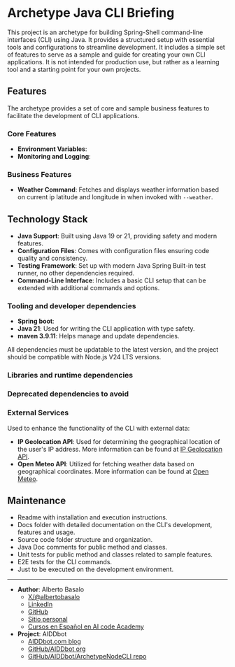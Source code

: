 # Archetype Java CLI Briefing

This project is an archetype for building Spring-Shell command-line interfaces (CLI) using Java. 
It provides a structured setup with essential tools and configurations to streamline development.
It includes a simple set of features to serve as a sample and guide for creating your own CLI applications.
It is not intended for production use, but rather as a learning tool and a starting point for your own projects.

## Features

The archetype provides a set of core and sample business features to facilitate the development of CLI applications.

### Core Features

- **Environment Variables**: 
- **Monitoring and Logging**: 

### Business Features

- **Weather Command**: Fetches and displays weather information based on current ip latitude and longitude in when invoked with `--weather`.

## Technology Stack

- **Java Support**: Built using Java 19 or 21, providing safety and modern features.
- **Configuration Files**: Comes with configuration files ensuring code quality and consistency.
- **Testing Framework**: Set up with modern Java Spring Built-in test runner, no other dependencies required.
- **Command-Line Interface**: Includes a basic CLI setup that can be extended with additional commands and options.

### Tooling and developer dependencies

- **Spring boot**: 
- **Java 21**: Used for writing the CLI application with type safety.
- **maven 3.9.11**: Helps manage and update dependencies.
 
All dependencies must be updatable to the latest version, and the project should be compatible with Node.js V24 LTS versions.

### Libraries and runtime dependencies



### Deprecated dependencies to avoid


### External Services

Used to enhance the functionality of the CLI with external data:

- **IP Geolocation API**: Used for determining the geographical location of the user's IP address. More information can be found at [IP Geolocation API](https://ip-api.com/).
- **Open Meteo API**: Utilized for fetching weather data based on geographical coordinates. More information can be found at [Open Meteo](https://open-meteo.com/).

## Maintenance

- Readme with installation and execution instructions.
- Docs folder with detailed documentation on the CLI's development, features and usage.
- Source code folder structure and organization.
- Java Doc comments for public method and classes.
- Unit tests for public method and classes related to sample features.
- E2E tests for the CLI commands.
- Just to be executed on the development environment.

---

- **Author**: Alberto Basalo
  - [X/@albertobasalo](https://x.com/albertobasalo)
  - [LinkedIn](https://www.linkedin.com/in/albertobasalo/)
  - [GitHub](https://github.com/albertobasalo)
  - [Sitio personal](https://albertobasalo.dev)
  - [Cursos en Español en AI code Academy](https://aicode.academy)
- **Project**: AIDDbot
  - [AIDDbot.com blog](https://aiddbot.com)
  - [GitHub/AIDDbot org](https://github.com/AIDDbot)
  - [GitHub/AIDDbot/ArchetypeNodeCLI repo](https://github.com/AIDDbot/ArchetypeNodeCLI)